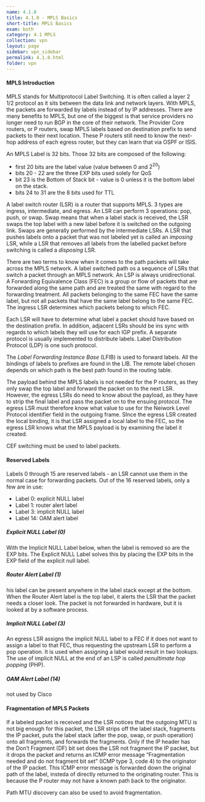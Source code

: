 ```yaml
---
name: 4.1.0
title: 4.1.0 - MPLS Basics
short-title: MPLS Basics
exam: both
category: 4.1 MPLS
collection: vpn
layout: page
sidebar: vpn_sidebar
permalink: 4.1.0.html
folder: vpn
---
```

#### MPLS Introduction
MPLS stands for Multiprotocol Label Switching. It is often called a layer 2 1/2 protocol as it sits between the data link and network layers. With MPLS, the packets are forwarded by labels instead of by IP addresses. There are many benefits to MPLS, but one of the biggest is that service providers no longer need to run BGP in the core of their network. The Provider Core routers, or P routers, swap MPLS labels based on destination prefix to send packets to their next location. These P routers still need to know the next-hop address of each egress router, but they can learn that via OSPF or ISIS.

An MPLS Label is 32 bits. Those 32 bits are composed of the following:
- first 20 bits are the label value (value between 0 and $2^20$)
- bits 20 - 22 are the three EXP bits used solely for QoS
- bit 23 is the Bottom of Stack bit - value is 0 unless it is the bottom label on the stack.
- bits 24 to 31 are the 8 bits used for TTL

A label switch router (LSR) is a router that supports MPLS. 3 types are ingress, intermediate, and egress. An LSR can perform 3 operations: pop, push, or swap. Swap means that when a label stack is received, the LSR swaps the top label with a new label before it is switched on the outgoing link. Swaps are generally performed by the intermediate LSRs. A LSR that pushes labels onto a packet that was not labeled yet is called an *imposing* LSR, while a LSR that removes all labels from the labelled packet before switching is called a *disposing* LSR.

There are two terms to know when it comes to the path packets will take across the MPLS network.
A label switched path os a sequence of LSRs that switch a packet through an MPLS network. An LSP is always unidirectional. A Forwarding Equivalence Class (FEC) is a group or flow of packets that are forwarded along the same path and are treated the same with regard to the forwarding treatment. All packets belonging to the same FEC have the same label, but not all packets that have the same label belong to the same FEC. The ingress LSR determines which packets belong to which FEC.

Each LSR will have to determine what label a packet should have based on the destination prefix. In addition, adjacent LSRs should be ins sync with regards to which labels they will use for each IGP prefix. A separate protocol is usually implemented to distribute labels. Label Distribution Protocol (LDP) is one such protocol.

The *Label Forwarding Instance Base* (LFIB) is used to forward labels. All the bindings of labels to prefixes are found in the LIB. The remote label chosen depends on which path is the best path found in the routing table.

The payload behind the MPLS labels is not needed for the P routers, as they only swap the top label and forward the packet on to the next LSR. However, the egress LSRs do need to know about the payload, as they have to strip the final label and pass the packet on to the ensuing protocol. The egress LSR must therefore know what value to use for the Neiwork Level Protocol identifier field in the outgoing frame. SInce the egress LSR created the local binding, it is that LSR assigned a local label to the FEC, so the egress LSR knows what the MPLS payload is by examining the label it created.

CEF switching must be used to label packets.

#### Reserved Labels
Labels 0 through 15 are reserved labels - an LSR cannot use them in the normal case for forwarding packets. Out of the 16 reserved labels, only a few are in use:
- Label 0: explicit NULL label
- Label 1: router alert label
- Label 3: implicit NULL label
- Label 14: OAM alert label

##### Explicit NULL Label (0)
With the Implicit NULL Label below, when the label is removed so are the EXP bits. The Explicit NULL Label solves this by placing the EXP bits in the EXP field of the explicit null label.

##### Router Alert Label (1)
his label can be present anywhere in the label stack except at the bottom. When the Router Alert label is the top label, it alerts the LSR that the packet needs a closer look. The packet is not forwarded in hardware, but it is looked at by a software process.

##### Implicit NULL Label (3)
An egress LSR assigns the implicit NULL label to a FEC if it does not want to assign a label to that FEC, thus requesting the upstream LSR to perform a pop operation. It is used when assigning a label would result in two lookups. The use of implicit NULL at the end of an LSP is called *penultimate hop popping* (PHP).

##### OAM Alert Label (14)
not used by Cisco

#### Fragmentation of MPLS Packets
If a labeled packet is received and the LSR notices that the outgoing MTU is not big enough for this packet, the LSR strips off the label stack, fragments the IP packet, puts the label stack (after the pop, swap, or push operation) onto all fragments, and forwards the fragments. Only if the IP header has the Don’t Fragment (DF) bit set does the LSR not fragment the IP packet, but it drops the packet and returns an ICMP error message “Fragmentation needed and do not fragment bit set” (ICMP type 3, code 4) to the originator of the IP packet. This ICMP error message is forwarded down the original path of the label, insteda of directly returned to the originating router. This is because the P router may not have a known path back to the originator.

Path MTU discovery can also be used to avoid fragmentation.


